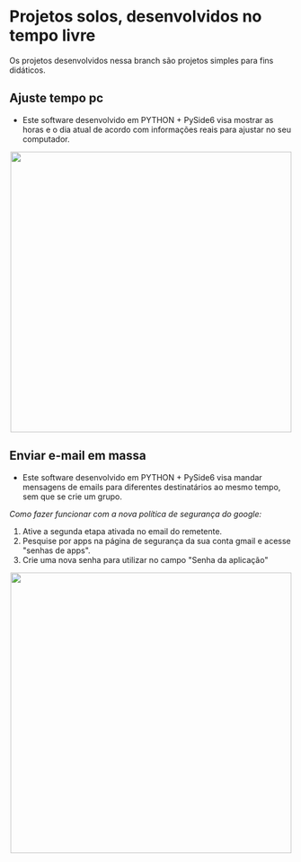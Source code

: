 # Projetos solos, desenvolvidos no tempo livre
Os projetos desenvolvidos nessa branch são projetos simples para fins didáticos.

## Ajuste tempo pc

- Este software desenvolvido em PYTHON + PySide6 visa mostrar as horas e o dia atual de acordo com informações reais para ajustar no seu computador.
<div style="text-align: center;">
  <img src="https://github.com/user-attachments/assets/71d8d0c9-1ed2-4b2a-98f2-4146ee750537" width="500" />
</div>

## Enviar e-mail em massa

- Este software desenvolvido em PYTHON + PySide6 visa mandar mensagens de emails para diferentes destinatários ao mesmo tempo, sem que se crie um grupo.
  
*Como fazer funcionar com a nova política de segurança do google:*
1. Ative a segunda etapa ativada no email do remetente.
2. Pesquise por apps na página de segurança da sua conta gmail e acesse "senhas de apps".
3. Crie uma nova senha para utilizar no campo "Senha da aplicação"

<div style="text-align: center;">
  <img src="https://github.com/user-attachments/assets/122470db-e6f9-4cdc-bc81-c3c0a49d8f2c" width="500" />
</div>
